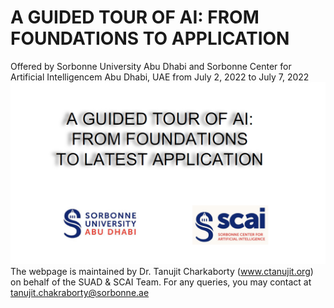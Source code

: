 # A GUIDED TOUR OF AI: FROM FOUNDATIONS TO APPLICATION
Offered by Sorbonne University Abu Dhabi and Sorbonne Center for Artificial Intelligencem Abu Dhabi, UAE from July 2, 2022 to July 7, 2022
![My Image](Banner.png)
The webpage is maintained by Dr. Tanujit Charkaborty (www.ctanujit.org) on behalf of the SUAD & SCAI Team. For any queries, you may contact at tanujit.chakraborty@sorbonne.ae 
